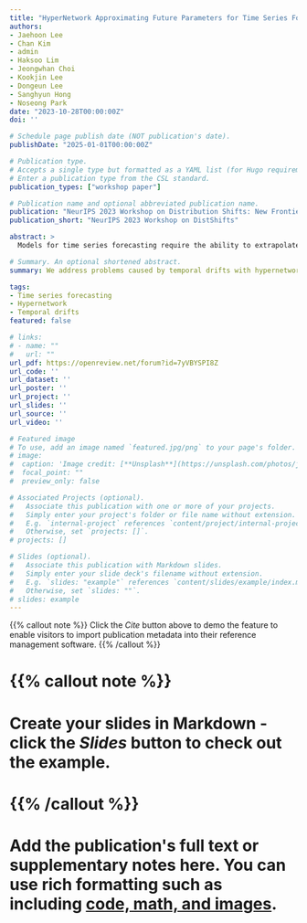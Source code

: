 ```yaml
---
title: "HyperNetwork Approximating Future Parameters for Time Series Forecasting under Temporal Drifts"
authors:
- Jaehoon Lee
- Chan Kim
- admin
- Haksoo Lim
- Jeongwhan Choi
- Kookjin Lee
- Dongeun Lee
- Sanghyun Hong
- Noseong Park
date: "2023-10-28T00:00:00Z"
doi: ''

# Schedule page publish date (NOT publication's date).
publishDate: "2025-01-01T00:00:00Z"

# Publication type.
# Accepts a single type but formatted as a YAML list (for Hugo requirements).
# Enter a publication type from the CSL standard.
publication_types: ["workshop paper"]

# Publication name and optional abbreviated publication name.
publication: "NeurIPS 2023 Workshop on Distribution Shifts: New Frontiers with Foundation Models"
publication_short: "NeurIPS 2023 Workshop on DistShifts"

abstract: >
  Models for time series forecasting require the ability to extrapolate from previous observations. Yet, extrapolation is challenging, especially when the data spanning several periods is under temporal drifts where each period has a different distribution. To address this problem, we propose HyperGPA, a hypernetwork that generates a target model's parameters that are expected to work well (i.e., be an optimal model) for each period. HyperGPA discovers an underlying hidden dynamics which causes temporal drifts over time, and generates the model parameters for a target period, aided by the structures of computational graphs. In comprehensive evaluations, we show that target models whose parameters are generated by HyperGPA are up to 64.1% more accurate than baselines.

# Summary. An optional shortened abstract.
summary: We address problems caused by temporal drifts with hypernetworks which understand an underlying hidden dynamics and generate the parameters of target time series models.

tags:
- Time series forecasting
- Hypernetwork
- Temporal drifts
featured: false

# links:
# - name: ""
#   url: ""
url_pdf: https://openreview.net/forum?id=7yVBYSPI8Z
url_code: ''
url_dataset: ''
url_poster: ''
url_project: ''
url_slides: ''
url_source: ''
url_video: ''

# Featured image
# To use, add an image named `featured.jpg/png` to your page's folder. 
# image:
#  caption: 'Image credit: [**Unsplash**](https://unsplash.com/photos/jdD8gXaTZsc)'
#  focal_point: ""
#  preview_only: false

# Associated Projects (optional).
#   Associate this publication with one or more of your projects.
#   Simply enter your project's folder or file name without extension.
#   E.g. `internal-project` references `content/project/internal-project/index.md`.
#   Otherwise, set `projects: []`.
# projects: []

# Slides (optional).
#   Associate this publication with Markdown slides.
#   Simply enter your slide deck's filename without extension.
#   E.g. `slides: "example"` references `content/slides/example/index.md`.
#   Otherwise, set `slides: ""`.
# slides: example
---
```


{{% callout note %}}
Click the *Cite* button above to demo the feature to enable visitors to import publication metadata into their reference management software.
{{% /callout %}}

# {{% callout note %}}
# Create your slides in Markdown - click the *Slides* button to check out the example.
# {{% /callout %}}

# Add the publication's **full text** or **supplementary notes** here. You can use rich formatting such as including [code, math, and images](https://docs.hugoblox.com/content/writing-markdown-latex/).

